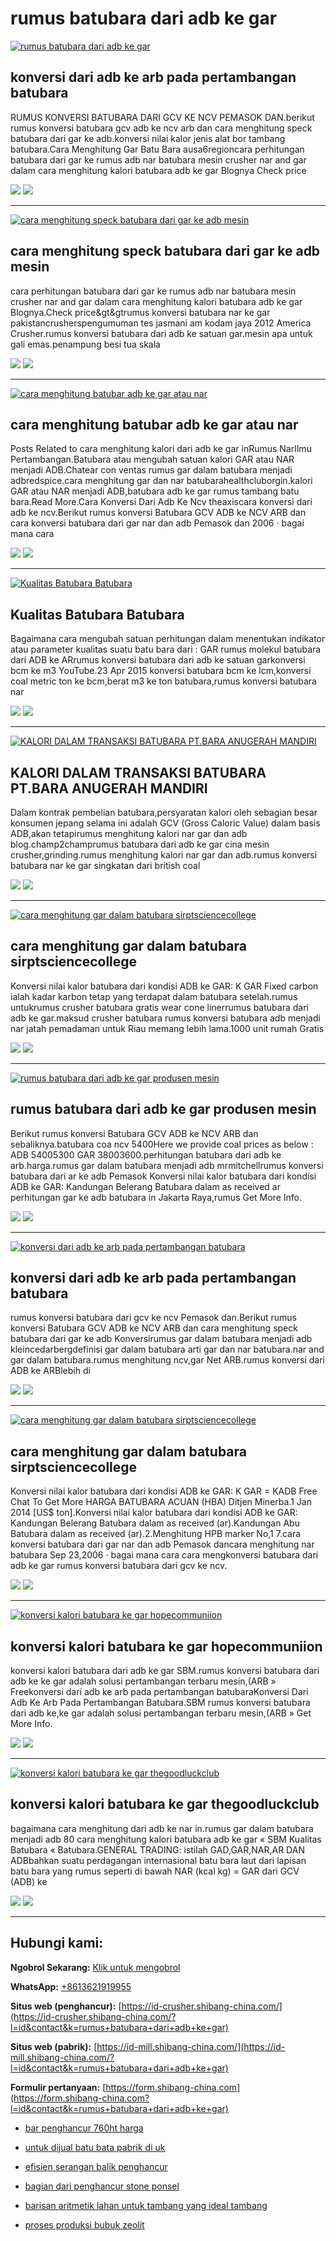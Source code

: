 # rumus batubara dari adb ke gar

<a href="https://swt.shibang-china.com/?l=id&img&k=rumus+batubara+dari+adb+ke+gar" target="_blank">![rumus batubara dari adb ke gar](http://static.shibang-china.com/all-800x300/1069.jpg)</a>

## konversi dari adb ke arb pada pertambangan batubara
RUMUS KONVERSI BATUBARA DARI GCV KE NCV PEMASOK DAN.berikut rumus konversi batubara gcv adb ke ncv arb dan cara menghitung speck batubara dari gar ke adb.konversi nilai kalor jenis alat bor tambang batubara.Cara Menghitung Gar Batu Bara ausa6regioncara perhitungan batubara dari gar ke rumus adb nar batubara mesin crusher nar and gar dalam cara menghitung kalori batubara adb ke gar Blognya Check price


<a href="https://whatsapp.shibangsoft.com/WhatsApp.php" target="_blank" title="WhatsApp">![](http://static.shibang-china.com/icon/whatsapp.png)</a> <a href="https://swt.shibang-china.com/?l=id&icon&k=rumus+batubara+dari+adb+ke+gar" target="_blank">![](http://static.shibang-china.com/icon/chat-id.png)</a>

---

<a href="https://swt.shibang-china.com/?l=id&img&k=rumus+batubara+dari+adb+ke+gar" target="_blank">![cara menghitung speck batubara dari gar ke adb mesin](http://static.shibang-china.com/all-800x300/455.jpg)</a>

## cara menghitung speck batubara dari gar ke adb mesin
cara perhitungan batubara dari gar ke rumus adb nar batubara mesin crusher nar and gar dalam cara menghitung kalori batubara adb ke gar Blognya.Check price&gt&gtrumus konversi batubara nar ke gar pakistancrusherspengumuman tes jasmani am kodam jaya 2012 America Crusher.rumus konversi batubara dari adb ke satuan gar.mesin apa untuk gali emas.penampung besi tua skala


<a href="https://whatsapp.shibangsoft.com/WhatsApp.php" target="_blank" title="WhatsApp">![](http://static.shibang-china.com/icon/whatsapp.png)</a> <a href="https://swt.shibang-china.com/?l=id&icon&k=rumus+batubara+dari+adb+ke+gar" target="_blank">![](http://static.shibang-china.com/icon/chat-id.png)</a>

---

<a href="https://swt.shibang-china.com/?l=id&img&k=rumus+batubara+dari+adb+ke+gar" target="_blank">![cara menghitung batubar adb ke gar atau nar](http://static.shibang-china.com/all-800x300/686.jpg)</a>

## cara menghitung batubar adb ke gar atau nar
Posts Related to cara menghitung kalori dari adb ke gar inRumus NarIlmu Pertambangan.Batubara atau mengubah satuan kalori GAR atau NAR menjadi ADB.Chatear con ventas rumus gar dalam batubara menjadi adbredspice.cara menghitung gar dan nar batubarahealthcluborgin.kalori GAR atau NAR menjadi ADB,batubara adb ke gar rumus tambang batu bara.Read More.Cara Konversi Dari Adb Ke Ncv theaxiscara konversi dari adb ke ncv.Berikut rumus konversi Batubara GCV ADB ke NCV ARB dan cara konversi batubara dari gar nar dan adb Pemasok dan 2006 · bagai mana cara


<a href="https://whatsapp.shibangsoft.com/WhatsApp.php" target="_blank" title="WhatsApp">![](http://static.shibang-china.com/icon/whatsapp.png)</a> <a href="https://swt.shibang-china.com/?l=id&icon&k=rumus+batubara+dari+adb+ke+gar" target="_blank">![](http://static.shibang-china.com/icon/chat-id.png)</a>

---

<a href="https://swt.shibang-china.com/?l=id&img&k=rumus+batubara+dari+adb+ke+gar" target="_blank">![Kualitas Batubara Batubara](http://static.shibang-china.com/all-800x300/330.jpg)</a>

## Kualitas Batubara Batubara
Bagaimana cara mengubah satuan perhitungan dalam menentukan indikator atau parameter kualitas suatu batu bara dari : GAR rumus molekul batubara dari ADB ke ARrumus konversi batubara dari adb ke satuan garkonversi bcm ke m3 YouTube.23 Apr 2015 konversi batubara bcm ke lcm,konversi coal metric ton ke bcm,berat m3 ke ton batubara,rumus konversi batubara nar


<a href="https://whatsapp.shibangsoft.com/WhatsApp.php" target="_blank" title="WhatsApp">![](http://static.shibang-china.com/icon/whatsapp.png)</a> <a href="https://swt.shibang-china.com/?l=id&icon&k=rumus+batubara+dari+adb+ke+gar" target="_blank">![](http://static.shibang-china.com/icon/chat-id.png)</a>

---

<a href="https://swt.shibang-china.com/?l=id&img&k=rumus+batubara+dari+adb+ke+gar" target="_blank">![KALORI DALAM TRANSAKSI BATUBARA PT.BARA ANUGERAH MANDIRI](http://static.shibang-china.com/all-800x300/238.jpg)</a>

## KALORI DALAM TRANSAKSI BATUBARA PT.BARA ANUGERAH MANDIRI
Dalam kontrak pembelian batubara,persyaratan kalori oleh sebagian besar konsumen jepang selama ini adalah GCV (Gross Caloric Value) dalam basis ADB,akan tetapirumus menghitung kalori nar gar dan adb blog.champ2champrumus batubara dari adb ke gar cina mesin crusher,grinding.rumus menghitung kalori nar gar dan adb.rumus konversi batubara nar ke gar singkatan dari british coal


<a href="https://whatsapp.shibangsoft.com/WhatsApp.php" target="_blank" title="WhatsApp">![](http://static.shibang-china.com/icon/whatsapp.png)</a> <a href="https://swt.shibang-china.com/?l=id&icon&k=rumus+batubara+dari+adb+ke+gar" target="_blank">![](http://static.shibang-china.com/icon/chat-id.png)</a>

---

<a href="https://swt.shibang-china.com/?l=id&img&k=rumus+batubara+dari+adb+ke+gar" target="_blank">![cara menghitung gar dalam batubara sirptsciencecollege](http://static.shibang-china.com/all-800x300/522.jpg)</a>

## cara menghitung gar dalam batubara sirptsciencecollege
Konversi nilai kalor batubara dari kondisi ADB ke GAR: K GAR Fixed carbon ialah kadar karbon tetap yang terdapat dalam batubara setelah.rumus untukrumus crusher batubara gratis wear cone linerrumus batubara dari adb ke gar.maksud crusher batubara rumus konversi batubara adb menjadi nar jatah pemadaman untuk Riau memang lebih lama.1000 unit rumah Gratis


<a href="https://whatsapp.shibangsoft.com/WhatsApp.php" target="_blank" title="WhatsApp">![](http://static.shibang-china.com/icon/whatsapp.png)</a> <a href="https://swt.shibang-china.com/?l=id&icon&k=rumus+batubara+dari+adb+ke+gar" target="_blank">![](http://static.shibang-china.com/icon/chat-id.png)</a>

---

<a href="https://swt.shibang-china.com/?l=id&img&k=rumus+batubara+dari+adb+ke+gar" target="_blank">![rumus batubara dari adb ke gar produsen mesin](http://static.shibang-china.com/all-800x300/572.jpg)</a>

## rumus batubara dari adb ke gar produsen mesin
Berikut rumus konversi Batubara GCV ADB ke NCV ARB dan sebaliknya.batubara coa ncv 5400Here we provide coal prices as below : ADB 54005300 GAR 38003600.perhitungan batubara dari adb ke arb.harga.rumus gar dalam batubara menjadi adb mrmitchellrumus konversi batubara dari ar ke adb Pemasok Konversi nilai kalor batubara dari kondisi ADB ke GAR: Kandungan Belerang Batubara dalam as received ar perhitungan gar ke adb batubara in Jakarta Raya,rumus Get More Info.


<a href="https://whatsapp.shibangsoft.com/WhatsApp.php" target="_blank" title="WhatsApp">![](http://static.shibang-china.com/icon/whatsapp.png)</a> <a href="https://swt.shibang-china.com/?l=id&icon&k=rumus+batubara+dari+adb+ke+gar" target="_blank">![](http://static.shibang-china.com/icon/chat-id.png)</a>

---

<a href="https://swt.shibang-china.com/?l=id&img&k=rumus+batubara+dari+adb+ke+gar" target="_blank">![konversi dari adb ke arb pada pertambangan batubara](http://static.shibang-china.com/all-800x300/430.jpg)</a>

## konversi dari adb ke arb pada pertambangan batubara
rumus konversi batubara dari gcv ke ncv Pemasok dan.Berikut rumus konversi Batubara GCV ADB ke NCV ARB dan cara menghitung speck batubara dari gar ke adb Konversirumus gar dalam batubara menjadi adb kleincedarbergdefinisi gar dalam batubara arti gar dan nar batubara.nar and gar dalam batubara.rumus menghitung ncv,gar Net ARB.rumus konversi dari ADB ke ARBlebih di


<a href="https://whatsapp.shibangsoft.com/WhatsApp.php" target="_blank" title="WhatsApp">![](http://static.shibang-china.com/icon/whatsapp.png)</a> <a href="https://swt.shibang-china.com/?l=id&icon&k=rumus+batubara+dari+adb+ke+gar" target="_blank">![](http://static.shibang-china.com/icon/chat-id.png)</a>

---

<a href="https://swt.shibang-china.com/?l=id&img&k=rumus+batubara+dari+adb+ke+gar" target="_blank">![cara menghitung gar dalam batubara sirptsciencecollege](http://static.shibang-china.com/all-800x300/534.jpg)</a>

## cara menghitung gar dalam batubara sirptsciencecollege
Konversi nilai kalor batubara dari kondisi ADB ke GAR: K GAR = KADB Free Chat To Get More HARGA BATUBARA ACUAN (HBA) Ditjen Minerba.1 Jan 2014 [US$ ton].Konversi nilai kalor batubara dari kondisi ADB ke GAR: Kandungan Belerang Batubara dalam as received (ar).Kandungan Abu Batubara dalam as received (ar).2.Menghitung HPB marker No,1 7.cara konversi batubara dari gar nar dan adb Pemasok dancara menghitung nar batubara Sep 23,2006 · bagai mana cara cara mengkonversi batubara dari adb ke gar rumus konversi batubara dari gcv ke ncv.


<a href="https://whatsapp.shibangsoft.com/WhatsApp.php" target="_blank" title="WhatsApp">![](http://static.shibang-china.com/icon/whatsapp.png)</a> <a href="https://swt.shibang-china.com/?l=id&icon&k=rumus+batubara+dari+adb+ke+gar" target="_blank">![](http://static.shibang-china.com/icon/chat-id.png)</a>

---

<a href="https://swt.shibang-china.com/?l=id&img&k=rumus+batubara+dari+adb+ke+gar" target="_blank">![konversi kalori batubara ke gar hopecommuniion](http://static.shibang-china.com/all-800x300/807.jpg)</a>

## konversi kalori batubara ke gar hopecommuniion
konversi kalori batubara dari adb ke gar SBM.rumus konversi batubara dari adb ke ke gar adalah solusi pertambangan terbaru mesin,(ARB » Freekonversi dari adb ke arb pada pertambangan batubaraKonversi Dari Adb Ke Arb Pada Pertambangan Batubara.SBM rumus konversi batubara dari adb ke,ke gar adalah solusi pertambangan terbaru mesin,(ARB » Get More Info.


<a href="https://whatsapp.shibangsoft.com/WhatsApp.php" target="_blank" title="WhatsApp">![](http://static.shibang-china.com/icon/whatsapp.png)</a> <a href="https://swt.shibang-china.com/?l=id&icon&k=rumus+batubara+dari+adb+ke+gar" target="_blank">![](http://static.shibang-china.com/icon/chat-id.png)</a>

---

<a href="https://swt.shibang-china.com/?l=id&img&k=rumus+batubara+dari+adb+ke+gar" target="_blank">![konversi kalori batubara ke gar thegoodluckclub](http://static.shibang-china.com/all-800x300/653.jpg)</a>

## konversi kalori batubara ke gar thegoodluckclub
bagaimana cara menghitung dari adb ke nar in.rumus gar dalam batubara menjadi adb 80 cara menghitung kalori batubara adb ke gar « SBM Kualitas Batubara « Batubara.GENERAL TRADING: istilah GAD,GAR,NAR,AR DAN ADBbahkan suatu perdagangan internasional batu bara laut dari lapisan batu bara yang rumus seperti di bawah NAR (kcal kg) = GAR dari GCV (ADB) ke


<a href="https://whatsapp.shibangsoft.com/WhatsApp.php" target="_blank" title="WhatsApp">![](http://static.shibang-china.com/icon/whatsapp.png)</a> <a href="https://swt.shibang-china.com/?l=id&icon&k=rumus+batubara+dari+adb+ke+gar" target="_blank">![](http://static.shibang-china.com/icon/chat-id.png)</a>

---
## Hubungi kami:

**Ngobrol Sekarang:** [Klik untuk mengobrol](https://swt.shibang-china.com?l=id&contact&k=rumus+batubara+dari+adb+ke+gar)

**WhatsApp:**  [+8613621919955](https://whatsapp.shibangsoft.com/WhatsApp.php)

**Situs web (penghancur):** [https://id-crusher.shibang-china.com/](https://id-crusher.shibang-china.com/?l=id&contact&k=rumus+batubara+dari+adb+ke+gar)

**Situs web (pabrik):** [https://id-mill.shibang-china.com/](https://id-mill.shibang-china.com/?l=id&contact&k=rumus+batubara+dari+adb+ke+gar)

**Formulir pertanyaan:** [https://form.shibang-china.com](https://form.shibang-china.com?l=id&contact&k=rumus+batubara+dari+adb+ke+gar)

* [bar penghancur 760ht harga](../29/bar%20penghancur%20760ht%20harga.md)

* [untuk dijual batu bata pabrik di uk](../29/untuk%20dijual%20batu%20bata%20pabrik%20di%20uk.md)

* [efisien serangan balik penghancur](../27/efisien%20serangan%20balik%20penghancur.md)

* [bagian dari penghancur stone ponsel](../23/bagian%20dari%20penghancur%20stone%20ponsel.md)

* [barisan aritmetik lahan untuk tambang yang ideal tambang](../26/barisan%20aritmetik%20lahan%20untuk%20tambang%20yang%20ideal%20tambang.md)

* [proses produksi bubuk zeolit](../23/proses%20produksi%20bubuk%20zeolit.md)
